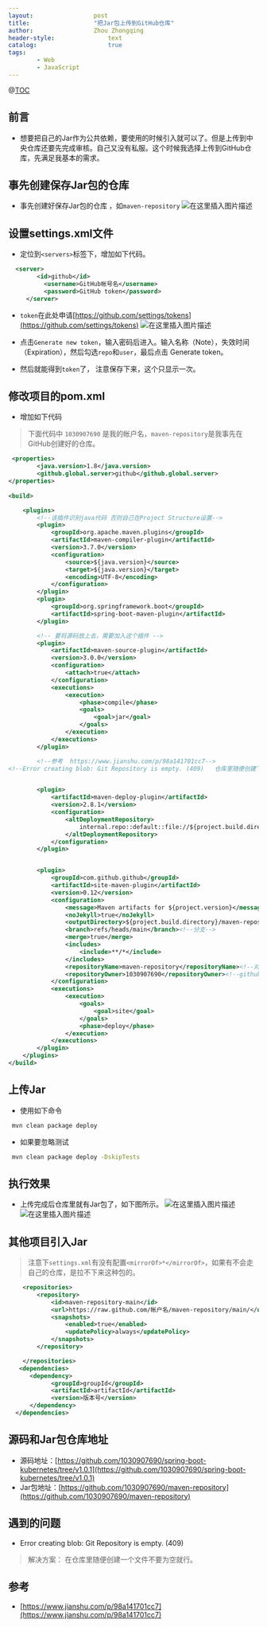 ```yaml
---
layout:					post
title:					"把Jar包上传到GitHub仓库"
author:					Zhou Zhongqing
header-style:				text
catalog:					true
tags:
		- Web
		- JavaScript
---
```

@[TOC](目录)
## 前言
- 想要把自己的Jar作为公共依赖，要使用的时候引入就可以了。但是上传到中央仓库还要先完成审核。自己又没有私服。这个时候我选择上传到GitHub仓库，先满足我基本的需求。

## 事先创建保存Jar包的仓库
- 事先创建好保存Jar包的仓库 ，如`maven-repository`
![在这里插入图片描述](https://i-blog.csdnimg.cn/blog_migrate/05896cc11e03837bdf2e0e2d24118a28.png)


## 设置settings.xml文件
- 定位到`<servers>`标签下，增加如下代码。

```xml
  <server>
        <id>github</id>
          <username>GitHub帐号名</username>
          <password>GitHub token</password>
     </server>
```

- `token`在此处申请[https://github.com/settings/tokens](https://github.com/settings/tokens)
![在这里插入图片描述](https://i-blog.csdnimg.cn/blog_migrate/5e434a6c71c259ed99fb1de43bf5d6a4.png)
- 点击`Generate new token`，输入密码后进入。输入名称（Note），失效时间（Expiration），然后勾选`repo`和`user`，最后点击  Generate token。

- 然后就能得到`token`了， 注意保存下来，这个只显示一次。

## 修改项目的pom.xml
- 增加如下代码
> 下面代码中 `1030907690` 是我的帐户名，`maven-repository`是我事先在GitHub创建好的仓库。
```xml
 <properties>
		<java.version>1.8</java.version>
		<github.global.server>github</github.global.server>
</properties>
	
<build>

	<plugins>
		<!--该插件识别java代码 否则自己在Project Structure设置-->
		<plugin>
			<groupId>org.apache.maven.plugins</groupId>
			<artifactId>maven-compiler-plugin</artifactId>
			<version>3.7.0</version>
			<configuration>
				<source>${java.version}</source>
				<target>${java.version}</target>
				<encoding>UTF-8</encoding>
			</configuration>
		</plugin>
		<plugin>
			<groupId>org.springframework.boot</groupId>
			<artifactId>spring-boot-maven-plugin</artifactId>
		</plugin>

		<!-- 要将源码放上去，需要加入这个插件 -->
		<plugin>
			<artifactId>maven-source-plugin</artifactId>
			<version>3.0.0</version>
			<configuration>
				<attach>true</attach>
			</configuration>
			<executions>
				<execution>
					<phase>compile</phase>
					<goals>
						<goal>jar</goal>
					</goals>
				</execution>
			</executions>
		</plugin>

		<!--参考  https://www.jianshu.com/p/98a141701cc7-->
<!--Error creating blob: Git Repository is empty. (409)   仓库里随便创建下文件-->


		<plugin>
			<artifactId>maven-deploy-plugin</artifactId>
			<version>2.8.1</version>
			<configuration>
				<altDeploymentRepository>
					internal.repo::default::file://${project.build.directory}/maven-repository
				</altDeploymentRepository>
			</configuration>
		</plugin>


		<plugin>
			<groupId>com.github.github</groupId>
			<artifactId>site-maven-plugin</artifactId>
			<version>0.12</version>
			<configuration>
				<message>Maven artifacts for ${project.version}</message>
				<noJekyll>true</noJekyll>
				<outputDirectory>${project.build.directory}/maven-repository</outputDirectory><!--本地jar地址-->
				<branch>refs/heads/main</branch><!--分支-->
				<merge>true</merge>
				<includes>
					<include>**/*</include>
				</includes>
				<repositoryName>maven-repository</repositoryName><!--对应github上创建的仓库名称 name-->
				<repositoryOwner>1030907690</repositoryOwner><!--github 仓库所有者-->
			</configuration>
			<executions>
				<execution>
					<goals>
						<goal>site</goal>
					</goals>
					<phase>deploy</phase>
				</execution>
			</executions>
		</plugin>
	</plugins>
</build>
```


## 上传Jar
- 使用如下命令

```bash
 mvn clean package deploy
```
- 如果要忽略测试
```bash
 mvn clean package deploy -DskipTests
```

## 执行效果
- 上传完成后仓库里就有Jar包了，如下图所示。
![在这里插入图片描述](https://i-blog.csdnimg.cn/blog_migrate/dd6bc200a53f3fdc3cefe1d274d41651.png)
![在这里插入图片描述](https://i-blog.csdnimg.cn/blog_migrate/3c27f7a2a61a418b873aed66f01a6932.png)


## 其他项目引入Jar
> 注意下`settings.xml`有没有配置`<mirrorOf>*</mirrorOf>`，如果有不会走自己的仓库，是拉不下来这种包的。

```xml
    <repositories>
        <repository>
            <id>maven-repository-main</id>
            <url>https://raw.github.com/帐户名/maven-repository/main/</url>
            <snapshots>
                <enabled>true</enabled>
                <updatePolicy>always</updatePolicy>
            </snapshots>
        </repository>

    </repositories>
   <dependencies>
      <dependency>
            <groupId>groupId</groupId>
            <artifactId>artifactId</artifactId>
            <version>版本号</version>
      </dependency>
  </dependencies>
```
## 源码和Jar包仓库地址
- 源码地址：[https://github.com/1030907690/spring-boot-kubernetes/tree/v1.0.1](https://github.com/1030907690/spring-boot-kubernetes/tree/v1.0.1)
- Jar包地址：[https://github.com/1030907690/maven-repository](https://github.com/1030907690/maven-repository)

## 遇到的问题
- Error creating blob: Git Repository is empty. (409)
> 解决方案： 在仓库里随便创建一个文件不要为空就行。
## 参考
- [https://www.jianshu.com/p/98a141701cc7](https://www.jianshu.com/p/98a141701cc7)




